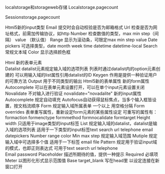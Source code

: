 localstorage和storageweb存储
Localstorage.pagecount

Sessionstorage.pagecount

Html5新的input类型
	Email   提交时会自动校验是否为邮箱格式
	Url       检查是否为网址格式，前需加传输协议，如http
	Number  检查数值的类型，max min step（间隔） value （默认值）
	Range   显示为滚动条，可限定max min step value
	Date pickers  可选择类型，date month week time datetime datetime-local
	Search  常规文本域
	Color  显示选择颜色框
	
Html 新的表单元素  
	Datalist
		datalist元素规定输入域的选项列表
		列表时通过datalist内的option元素创建的
		可以用输入域的list属性引用datalist的ID
	Keygen
		作用是提供一种验证用户的可靠方法
	Output
		用于不同类型的输出
Html5新的表单属性
	新的form属性
		Autocomplete  可以在表单元素设置打开，可以在单个input元素设置关闭
		Novalidate 不对输入进行验证  novalidate="novadalite"
	新的input属性
		Autocomplete 规定自动填充
		Autofocus自动获得鼠标焦点，当多个输入框皆设置，按文档流顺序
		Form  规定输入域所属表单 一个以上 用空格分隔
		Form overrides 表单重写属性，重新设定form元素的某些属性设定
					可重写的属性有：formaction formenctype formmethod  formnocalidate  formtarget
		Height width 只适用于image类型的input标签
		List   规定输入域的datalist，datalist是输入域的选项列表
			适用于一下类型的input标签text search url telephone email datepickers
			Number range color
		Min max step  规定输入域范围
		Mutiple  规定输入域中可选择多个值  适用于一下标签 email file
		Pattern  规定用于验证input域的模式，也即正则表达式 可用于text search url telephone   
			Email password
		Placeholder 描述所期待的值，提供一种提示
		Required 必填项
	Meter 以图形化形式显示范围值
	Base target_blank  写在head里 以设定连接在新窗口打开
